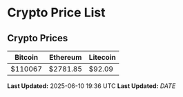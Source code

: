 # Crypto Price List

## Crypto Prices
| Bitcoin | Ethereum | Litecoin |
| ------- | -------- | -------- |
| $110067 | $2781.85 | $92.09 |
**Last Updated:** 2025-06-10 19:36 UTC
**Last Updated:** $DATE$
